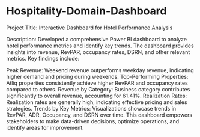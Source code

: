 # Hospitality-Domain-Dashboard

Project Title: Interactive Dashboard for Hotel Performance Analysis

Description: Developed a comprehensive Power BI dashboard to analyze hotel performance metrics and identify key trends. The dashboard provides insights into revenue, RevPAR, occupancy rates, DSRN, and other relevant metrics. Key findings include:

Peak Revenue: Weekend revenue outperforms weekday revenue, indicating higher demand and pricing during weekends.
Top-Performing Properties: Atliq properties consistently achieve higher RevPAR and occupancy rates compared to others.
Revenue by Category: Business category contributes significantly to overall revenue, accounting for 61.41%.
Realization Rates: Realization rates are generally high, indicating effective pricing and sales strategies.
Trends by Key Metrics: Visualizations showcase trends in RevPAR, ADR, Occupancy, and DSRN over time.
This dashboard empowers stakeholders to make data-driven decisions, optimize operations, and identify areas for improvement.
